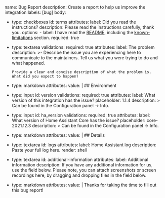 name: Bug Report
description: Create a report to help us improve the integration
labels: [bug]
body:
  - type: checkboxes
    id: terms
    attributes:
      label: Did you read the instructions?
      description: Please read the instructions carefully, thank you.
      options:
        - label: I have read the [README](../blob/main/README.md), including the [known-limitations](../blob/main/README.md#known-limitations) section.
          required: true

  - type: textarea
    validations:
      required: true
    attributes:
      label: The problem
      description: >-
        Describe the issue you are experiencing here to communicate to the
        maintainers. Tell us what you were trying to do and what happened.

        Provide a clear and concise description of what the problem is. What did you expect to happen?

  - type: markdown
    attributes:
      value: |
        ## Environment

  - type: input
    id: version
    validations:
      required: true
    attributes:
      label: What version of this integration has the issue?
      placeholder: 1.1.4
      description: >
        Can be found in the Configuration panel -> Info.

  - type: input
    id: ha_version
    validations:
      required: true
    attributes:
      label: What version of Home Assistant Core has the issue?
      placeholder: core-2021.12.3
      description: >
        Can be found in the Configuration panel -> Info.

  - type: markdown
    attributes:
      value: |
        ## Details

  - type: textarea
    id: logs
    attributes:
      label: Home Assistant log
      description: Paste your full log here.
      render: shell

  - type: textarea
    id: additional-information
    attributes:
      label: Additional information
      description: If you have any additional information for us, use the field below. Please note, you can attach screenshots or screen recordings here, by dragging and dropping files in the field below.

  - type: markdown
    attributes:
      value: |
        Thanks for taking the time to fill out this bug report!
